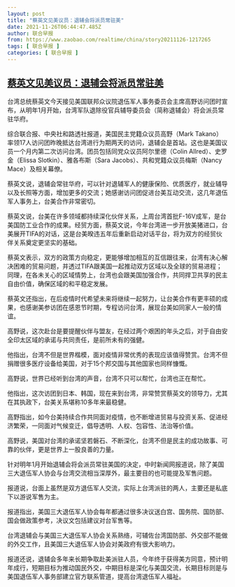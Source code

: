 ```yaml
---
layout: post
title: "蔡英文见美议员：退辅会将派员常驻美"
date: 2021-11-26T06:44:47.485Z
author: 联合早报
from: https://www.zaobao.com/realtime/china/story20211126-1217265
tags: [ 联合早报 ]
categories: [ 联合早报 ]
---
```

<!--1637932980000-->
[蔡英文见美议员：退辅会将派员常驻美](https://www.zaobao.com/realtime/china/story20211126-1217265)
------

<div>
<p>台湾总统蔡英文今天接见美国联邦众议院退伍军人事务委员会主席高野访问团时宣布，从明年1月开始，台湾军队退除役官兵辅导委员会（简称退辅会）将会派员常驻华府。</p><p>综合联合报、中央社和路透社报道，美国民主党籍众议员高野（Mark Takano）率领17人访问团昨晚抵达台湾进行为期两天的访问，退辅会是首站。这也是美国议员一个月内第二次访问台湾。团员包括同党众议员阿尔里德（Colin Allred）、史罗金（Elissa Slotkin）、雅各布斯（Sara Jacobs）、共和党籍众议员梅斯（Nancy Mace）及相关幕僚。 </p><p>蔡英文说，退辅会常驻华府，可以针对退辅军人的健康保险、优质医疗，就业辅导以及长照等方面，增加更多的交流；她感谢访问团促进台美互动交流，这几年退伍军人事务上，台美合作非常密切。</p><section id="imu"><div id="dfp-ad-imu1">        </div></section><p>蔡英文说，台美在许多领域都持续深化伙伴关系，上周台湾首批F-16V成军，是台美国防工业合作的成果。经贸方面，蔡英文说，今年台湾进一步开放美猪进口，台美展开TIFA的对话，这是台美暌违五年后重新启动对话平台，将为双方的经贸伙伴关系奠定更坚实的基础。</p><p>蔡英文表示，双方的政策方向稳定，更能够增加相互的互信跟往来，台湾有决心解决困难的贸易问题，并透过TIFA跟美国一起推动双方区域以及全球的贸易进程；同理，在各未关心的区域情势上，台湾也会跟美国加强合作，共同捍卫共享的民主自由价值，确保区域的和平稳定发展。</p><p>蔡英文还指出，在后疫情时代希望未来将继续一起努力，让台美合作有更丰硕的成果，也感谢美参访团在感恩节时期，专程访问台湾，展现台美如同家人一般的情谊。</p><div id="innity-in-post"></div><div id="dfp-ad-midarticlespecial">        </div><p>高野说，这次赴台是要提醒伙伴与盟友，在经过两个艰困的年头之后，对于自由安全印太区域的承诺与共同责任，是前所未有的强健。</p><p>他指出，台湾不但是世界楷模，面对疫情非常优秀的表现应该值得赞赏。台湾不但捐赠很多医疗设备给美国，对于15个邦交国与其他国家也同样慷慨。</p><p>高野说，世界已经听到台湾的声音，台湾不只可以帮忙，台湾也正在帮忙。</p><p>他指出，这次访团到日本、韩国，现在来到台湾，非常赞赏蔡英文的领导力，尤其在其执政下，台美关系堪称10多年来最稳健。</p><p>高野指出，如今台美持续合作共同面对疫情，也不断增进贸易与投资关系、促进经济繁荣，一同面对气候变迁，倡导透明、人权、包容性、法治等价值。</p><p>高野说，美国对台湾的承诺坚若磐石、不断深化，台湾不但是民主的成功故事、可靠的伙伴，更是世界上一股良善的力量。</p><p>针对明年1月开始退辅会将会派员常驻美国的决定，中时新闻网报道说，除了美国三大退伍军人协会与台湾交流相当深厚外，最主要目的也可能提及军售问题。</p><p>报道说，台面上虽然是双方退伍军人交流，实际上台湾派驻的两人，主要还是私底下以游说军售为主。</p><p>报道指出，美国三大退伍军人协会每年都通过很多决议送白宫、国务院、国防部、国会做政策参考，决议文包括建议对台军售等。</p><p>台湾退辅会与美国三大退伍军人协会关系熟络，可辅佐台湾国防部、外交部不能做的外交工作，且美国三大退伍军人协会对美政府有很大影响力。</p><p>报道还说，退辅会多年来长期争取赴美派驻人员，今年终于获得美方同意，预计明年成行，短期目标为推动国民外交，中期目标是深化与美国交流，长期目标则是与美国退伍军人事务部建立官方联系管道，提高台湾退伍军人福祉。</p>      <div class="cx_paywall_placeholder" id="sph_cdp_40"></div>
</div>
